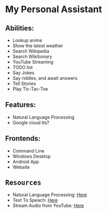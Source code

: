<h1>
My Personal Assistant
</h1>


 <h2>Abilities:</h2>
   
   - Lookup anime
   - Show the latest weather
   - Search Wikipedia
   - Search Wikitionary
   - YouTube Streaming
   - TODO list
   - Say Jokes
   - Say riddles, and await answers
   - Tell Stories
   - Play Tic-Tac-Toe


 <h2>Features:</h2>
 
 - Natural Language Processing
 - Google cloud tts?


<h2>Frontends:</h2>
 
 - Command Line
 - Windows Desktop
 - Android App
 - Website


<h2 style="font-family: 'Cascadia Code',monospace;">Resources</h2>

 - Natural Language Processing: <a href="https://realpython.com/nltk-nlp-python/">Here</a>
 - Text To Speach: <a href="https://cloud.google.com/text-to-speech/">Here</a>
 - Stream Audio from YouTube: <a href="https://stackoverflow.com/questions/49354232/how-to-stream-audio-from-a-youtube-url-in-python-without-download/49354406#49354406">Here</a>
